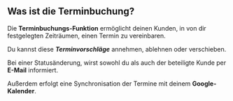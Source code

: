 ## Was ist die Terminbuchung?

Die **Terminbuchungs-Funktion** ermöglicht deinen Kunden, in von dir festgelegten Zeiträumen, einen Termin zu vereinbaren.

Du kannst diese _**Terminvorschläge**_ annehmen, ablehnen oder verschieben.

Bei einer Statusänderung, wirst sowohl du als auch der beteiligte Kunde per **E-Mail** informiert.

Außerdem erfolgt eine Synchronisation der Termine mit deinem **Google-Kalender**.
